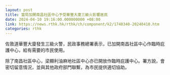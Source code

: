 ```yaml
---
layout: post
title: 當局加開南昌社區中心予受華豐大廈三級火影響居民
date: 2024-04-10 19:16:00.000000000 +08:00
link: https://news.rthk.hk/rthk/ch/component/k2/1748340-20240410.htm
categories: rthk
---
```


佐敦道華豐大廈發生三級火警，民政事務總署表示，已加開南昌社區中心作臨時庇護中心，給有需要的市民使用。

除了南昌社區中心，梁顯利油麻地社區中心亦已開放作臨時庇護中心。署方說，會密切留意情況，並與其他政府部門聯繫，為市民提供適切協助。

